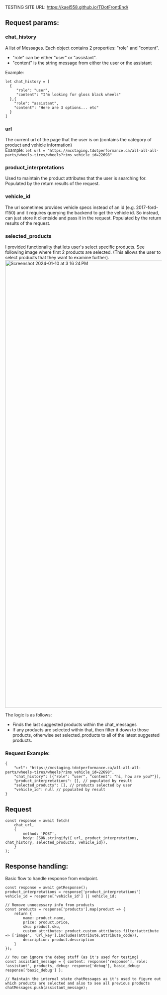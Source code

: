 TESTING SITE URL: https://kael558.github.io/TDotFrontEnd/

## Request params:
### chat_history
A list of Messages. Each object contains 2 properties: "role" and "content". 
 - "role" can be either "user" or "assistant".
 - "content" is the string message from either the user or the assistant  

Example: 
```
let chat_history = [
  {
     "role": "user",
     "content": "I'm looking for gloss black wheels"
  },{
    "role": "assistant",
    "content": "Here are 3 options... etc"
  }
]
```

### url
The current url of the page that the user is on (contains the category of product and vehicle information)  
Example:  `let url = "https://mcstaging.tdotperformance.ca/all-all-all-parts/wheels-tires/wheels?rims_vehicle_id=22698"`

### product_interpretations
Used to maintain the product attributes that the user is searching for. Populated by the return results of the request.

### vehicle_id
The url sometimes provides vehicle specs instead of an id (e.g. 2017-ford-f150) and it requires querying the backend to get the vehicle id. So instead, can just store it clientside and pass it in the request. Populated by the return results of the request.

### selected_products
I provided functionality that lets user's select specific products. See following image where first 2 products are selected. (This allows the user to select products that they want to examine further).
<img width="1440" alt="Screenshot 2024-01-10 at 3 16 24 PM" src="https://github.com/kael558/TDotFrontEnd/assets/26678074/84606b5a-609b-4acd-8cd6-6ea0b4ebb40f">

The logic is as follows:
- Finds the last suggested products within the chat_messages
- If any products are selected within that, then filter it down to those products, otherwise set selected_products to all of the latest suggested products.

### Request Example:
```
{  
    "url": "https://mcstaging.tdotperformance.ca/all-all-all-parts/wheels-tires/wheels?rims_vehicle_id=22698",  
    "chat_history": [{"role": "user", "content": "hi, how are you?"}],  
    "product_interpretations": [], // populated by result
    "selected_products": [], // products selected by user
    "vehicle_id": null // populated by result
}
```

## Request 
```
const response = await fetch(
    chat_url,
    {
        method: 'POST',
        body: JSON.stringify({ url, product_interpretations, chat_history, selected_products, vehicle_id}),
    }
);
```

## Response handling:
Basic flow to handle response from endpoint.
```
const response = await getResponse();
product_interpretations = response['product_interpretations']
vehicle_id = response['vehicle_id'] || vehicle_id;

// Remove unnecessary info from products
const products = response['products'].map(product => {
    return {
        name: product.name,
        price: product.price,
        sku: product.sku,
        custom_attributes: product.custom_attributes.filter(attribute => ['image', 'url_key'].includes(attribute.attribute_code)),
        description: product.description
    }
});

// You can ignore the debug stuff (as it's used for testing)
const assistant_message = { content: response['response'], role: 'assistant', products, debug: response['debug'], basic_debug: response['basic_debug'] };

// Maintain the internal state chatMessages as it's used to figure out which products are selected and also to see all previous products 
chatMessages.push(assistant_message);
```




